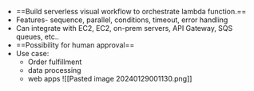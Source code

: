 - ==Build serverless visual workflow to orchestrate lambda function.== 
- Features- sequence, parallel, conditions, timeout, error handling 
- Can integrate with EC2, EC2, on-prem servers, API Gateway, SQS queues, etc..
- ==Possibility  for human approval== 
- Use case:
	- Order fulfillment 
	- data processing 
	- web apps
![[Pasted image 20240129001130.png]]